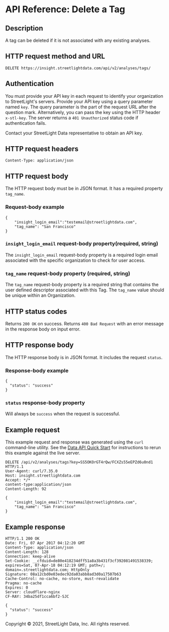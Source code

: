 # API Reference: Delete a Tag

## Description

A tag can be deleted if it is not associated with any existing analyses.

## HTTP request method and URL

    DELETE https://insight.streetlightdata.com/api/v2/analyses/tags/

## Authentication

You must provide your API key in each request to identify your organization to StreetLight's servers. Provide your API key using a query parameter named `key`. The query parameter is the part of the request URL after the question mark. Alternatively, you can pass the key using the HTTP header `x-stl-key`. The server returns a `401 Unauthorized` status code if authentication fails.

Contact your StreetLight Data representative to obtain an API key.

## HTTP request headers

    Content-Type: application/json

## HTTP request body

The HTTP request body must be in JSON format. It has a required property `tag_name`.

### Request-body example

    {
        "insight_login_email":"testemail@streetlightdata.com",
        "tag_name": "San Francisco"
    }

### `insight_login_email` request-body property(required, string)

The `insight_login_email` request-body property is a required login email associated with the specific organization to check for user access.

### `tag_name` request-body property (required, string)

The `tag_name` request-body property is a required string that contains the user defined descriptor associated with this Tag. The `tag_name` value should be unique within an Organization.

## HTTP status codes

Returns `200 OK` on success. Returns `400 Bad Request` with an error message in the response body on input error.

## HTTP response body

The HTTP response body is in JSON format. It includes the request `status`.

### Response-body example

    {
      "status": "success"
    }

### `status` response-body property

Will always be `success` when the request is successful.

## Example request

This example request and response was generated using the `curl` command-line utility. See the [Data API Quick Start](../quickstart) for instructions to rerun this example against the live server.

    DELETE /api/v2/analyses/tags?key=SS5OKOrGT4rQw/FCXZs55eEPZd6u0nd1 HTTP/1.1
    User-Agent: curl/7.35.0
    Host: insight.streetlightdata.com
    Accept: */*
    content-type:application/json
    Content-Length: 92

    {
        "insight_login_email":"testemail@streetlightdata.com",
        "tag_name": "San Francisco"
    }

## Example response

    HTTP/1.1 200 OK
    Date: Fri, 07 Apr 2017 04:12:20 GMT
    Content-Type: application/json
    Content-Length: 128
    Connection: keep-alive
    Set-Cookie: __cfduid=de80e418234dff51a8a3b431f3cf392081491538339; expires=Sat, 07-Apr-18 04:12:19 GMT; path=/; domain=.streetlightdata.com; HttpOnly
    Signature: 08a12cbd0e03edec92da03abb8ad3d0a17507b63
    Cache-Control: no-cache, no-store, must-revalidate
    Pragma: no-cache
    Expires: 0
    Server: cloudflare-nginx
    CF-RAY: 34ba25df1cca6bf2-SJC

    {
      "status": "success"
    }


Copyright &copy; 2021, StreetLight Data, Inc. All rights reserved.

